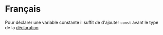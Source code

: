 # Français
Pour déclarer une variable constante il suffit de d'ajouter `const` avant le type de la [déclaration](./Déclaration)